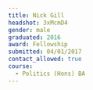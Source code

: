 ```yaml
---
title: Nick Gill
headshot: 3xMcmD4
gender: male
graduated: 2016
award: Fellowship
submitted: 04/01/2017
contact_allowed: true
course:
  - Politics (Hons) BA
---
```

